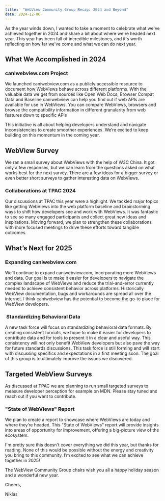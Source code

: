 ```yaml
---
title:  "WebView Community Group Recap: 2024 and Beyond"
date: 2024-12-06
---
```


As the year winds down, I wanted to take a moment to celebrate what we've achieved together in 2024 and share a bit about where we're headed next year. This year has been full of incredible milestones, and it's worth reflecting on how far we've come and what we can do next year.

## What We Accomplished in 2024

### caniwebview\.com Project

We launched caniwebview\.com as a publicly accessible resource to document how WebViews behave across different platforms. With the valuable data we get from sources like Open Web Docs, Browser Compat Data and Baseline caniwebview can help you find out if web APIs are available for use in WebViews. You can compare WebViews, browsers and browse the compatibility information in different granularity from web features down to specific APIs

This initiative is all about helping developers understand and navigate inconsistencies to create smoother experiences. We’re excited to keep building on this momentum in the coming year.

## WebView Survey

We ran a small survey about WebViews with the help of W3C China. It got only a few responses, but we can learn from the questions asked on what works best for the next survey. There are a few ideas for a bigger survey or even better short surveys to gather interesting data on WebViews.

### Collaborations at TPAC 2024

Our discussions at TPAC this year were a highlight. We tackled major topics like getting WebViews into the web platform baseline and brainstorming ways to shift how developers see and work with WebViews. It was fantastic to see so many engaged participants and collect great new ideas and inspirations. Moving forward, we plan to strengthen these collaborations with more focused meetings to drive these efforts toward tangible outcomes.

## What’s Next for 2025

### Expanding caniwebview\.com

We’ll continue to expand caniwebview\.com, incorporating more WebViews and data. Our goal is to make it easier for developers to navigate the complex landscape of WebViews and reduce the trial-and-error currently needed to achieve consistent behavior across platforms. Historically WebView documentation, bugs and workarounds are spread all over the internet. I think caniwebview has the potential to become the go-to place for WebView developers.

###  Standardizing Behavioral Data

A new task force will focus on standardizing behavioral data formats. By creating consistent formats, we hope to make it easier for developers to contribute data and for tools to present it in a clear and useful way. This consistency will not only benefit WebView developers but also pave the way for future standards discussions. This task force is still forming and will start with discussing specifics and expectations in a first meeting soon. The goal of this group is to ultimately improve the issues we discovered.

## Targeted WebView Surveys

As discussed at TPAC we are planning to run small targeted surveys to measure developer perception for example on MDN. Please stay tuned and reach out if you want to contribute.

### "State of WebViews" Report

We plan to create a report to showcase where WebViews are today and where they’re headed. This "State of WebViews" report will provide insights into areas of opportunity for improvement, offering a big-picture view of the ecosystem.



I'm pretty sure this doesn't cover everything we did this year, but thanks for reading. None of this would be possible without the energy and creativity you bring to this community. I’m excited to see what we can achieve together in 2025!&#x20;

The WebView Community Group chairs wish you all a happy holiday season and a wonderful new year.

Cheers,

Niklas

